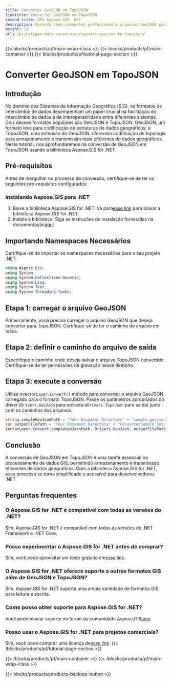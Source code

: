 ```yaml
---
title: Converter GeoJSON em TopoJSON
linktitle: Converter GeoJSON em TopoJSON
second_title: API Aspose.GIS .NET
description: Aprenda como converter perfeitamente arquivos GeoJSON para o formato TopoJSON usando a biblioteca Aspose.GIS for .NET. Aumente a eficiência do processamento de dados GIS.
weight: 11
url: /pt/net/geo-data-conversion/convert-geojson-to-topojson/
---
```


{{< blocks/products/pf/main-wrap-class >}}
{{< blocks/products/pf/main-container >}}
{{< blocks/products/pf/tutorial-page-section >}}

# Converter GeoJSON em TopoJSON

## Introdução
No domínio dos Sistemas de Informação Geográfica (SIG), os formatos de intercâmbio de dados desempenham um papel crucial na facilitação do intercâmbio de dados e da interoperabilidade entre diferentes sistemas. Dois desses formatos populares são GeoJSON e TopoJSON. GeoJSON, um formato leve para codificação de estruturas de dados geográficos, e TopoJSON, uma extensão do GeoJSON, oferecem codificação de topologia para armazenamento e transmissão mais eficientes de dados geográficos. Neste tutorial, nos aprofundaremos na conversão de GeoJSON em TopoJSON usando a biblioteca Aspose.GIS for .NET.
## Pré-requisitos
Antes de mergulhar no processo de conversão, certifique-se de ter os seguintes pré-requisitos configurados:
### Instalando Aspose.GIS para .NET
1.  Baixe a biblioteca Aspose.GIS for .NET: Vá para[esse link](https://releases.aspose.com/gis/net/) para baixar a biblioteca Aspose.GIS for .NET.
2.  Instale a biblioteca: Siga as instruções de instalação fornecidas na documentação[aqui](https://reference.aspose.com/gis/net/).

## Importando Namespaces Necessários
Certifique-se de importar os namespaces necessários para o seu projeto .NET:
```csharp
using Aspose.Gis;
using System;
using System.Collections.Generic;
using System.Linq;
using System.Text;
using System.Threading.Tasks;
```

## Etapa 1: carregar o arquivo GeoJSON
Primeiramente, você precisa carregar o arquivo GeoJSON que deseja converter para TopoJSON. Certifique-se de ter o caminho do arquivo em mãos.
## Etapa 2: definir o caminho do arquivo de saída
Especifique o caminho onde deseja salvar o arquivo TopoJSON convertido. Certifique-se de ter permissões de gravação nesse diretório.
## Etapa 3: execute a conversão
 Utilize o`VectorLayer.Convert()` método para converter o arquivo GeoJSON carregado para o formato TopoJSON. Passe os parâmetros apropriados do driver (`Drivers.GeoJson` para entrada e`Drivers.TopoJson` para saída) junto com os caminhos dos arquivos.
```csharp
string sampleGeoJsonPath = "Your Document Directory" + "sample.geojson";
var outputFilePath = "Your Document Directory" + "convertedSample_out.topojson";
VectorLayer.Convert(sampleGeoJsonPath, Drivers.GeoJson, outputFilePath, Drivers.TopoJson);
```

## Conclusão
A conversão de GeoJSON em TopoJSON é uma tarefa essencial no processamento de dados GIS, permitindo armazenamento e transmissão eficientes de dados geográficos. Com a biblioteca Aspose.GIS for .NET, esse processo se torna simplificado e acessível para desenvolvedores .NET.
## Perguntas frequentes
### O Aspose.GIS for .NET é compatível com todas as versões do .NET?
Sim, Aspose.GIS for .NET é compatível com todas as versões do .NET Framework e .NET Core.
### Posso experimentar o Aspose.GIS for .NET antes de comprar?
 Sim, você pode aproveitar um teste gratuito em[esse link](https://releases.aspose.com/).
### O Aspose.GIS for .NET oferece suporte a outros formatos GIS além de GeoJSON e TopoJSON?
Sim, Aspose.GIS for .NET suporta uma ampla variedade de formatos GIS para leitura e escrita.
### Como posso obter suporte para Aspose.GIS for .NET?
 Você pode buscar suporte no fórum da comunidade Aspose.GIS[aqui](https://forum.aspose.com/c/gis/33).
### Posso usar o Aspose.GIS for .NET para projetos comerciais?
 Sim, você pode comprar uma licença de[esse link](https://purchase.aspose.com/buy).
{{< /blocks/products/pf/tutorial-page-section >}}

{{< /blocks/products/pf/main-container >}}
{{< /blocks/products/pf/main-wrap-class >}}

{{< blocks/products/products-backtop-button >}}
